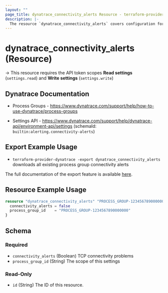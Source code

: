 ```yaml
---
layout: ""
page_title: dynatrace_connectivity_alerts Resource - terraform-provider-dynatrace"
description: |-
  The resource `dynatrace_connectivity_alerts` covers configuration for process group connectivity alerts
---
```


# dynatrace_connectivity_alerts (Resource)

-> This resource requires the API token scopes **Read settings** (`settings.read`) and **Write settings** (`settings.write`)

## Dynatrace Documentation

- Process Groups - https://www.dynatrace.com/support/help/how-to-use-dynatrace/process-groups 

- Settings API - https://www.dynatrace.com/support/help/dynatrace-api/environment-api/settings (schemaId: `builtin:alerting.connectivity-alerts`)

## Export Example Usage

- `terraform-provider-dynatrace -export dynatrace_connectivity_alerts` downloads all existing process group connectivity alerts

The full documentation of the export feature is available [here](https://registry.terraform.io/providers/dynatrace-oss/dynatrace/latest/docs/guides/export-v2).

## Resource Example Usage

```terraform
resource "dynatrace_connectivity_alerts" "PROCESS_GROUP-1234567890000000" {
  connectivity_alerts = false
  process_group_id    = "PROCESS_GROUP-1234567890000000"
}
```

<!-- schema generated by tfplugindocs -->
## Schema

### Required

- `connectivity_alerts` (Boolean) TCP connectivity problems
- `process_group_id` (String) The scope of this settings

### Read-Only

- `id` (String) The ID of this resource.
 